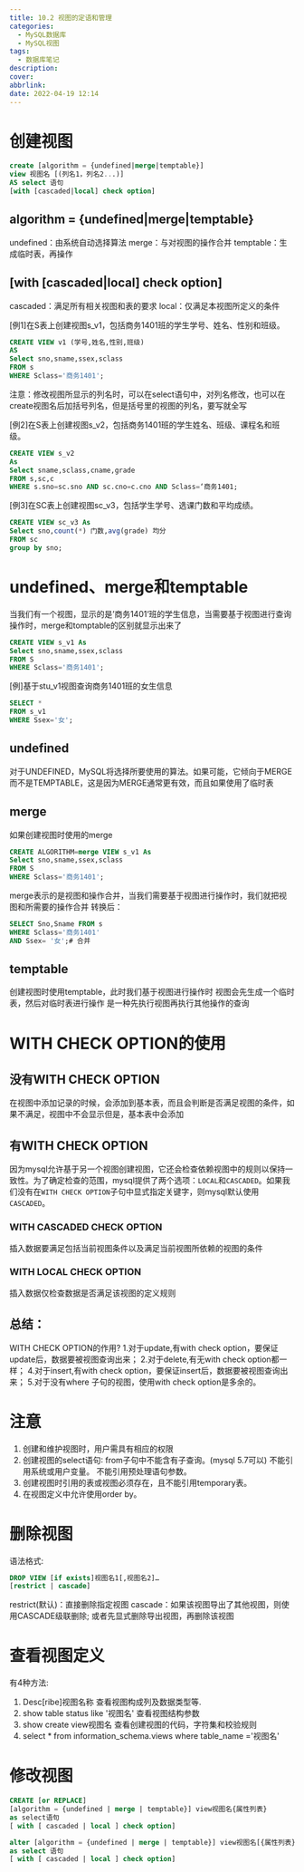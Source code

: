 ```yaml
---
title: 10.2 视图的定语和管理
categories:
  - MySQL数据库
  - MySQL视图
tags:
  - 数据库笔记
description: 
cover: 
abbrlink: 
date: 2022-04-19 12:14
---
```


# 创建视图
```sql
create [algorithm = {undefined|merge|temptable}]
view 视图名 [(列名1，列名2...)]
AS select 语句
[with [cascaded|local] check option]
```

## algorithm = {undefined|merge|temptable}
undefined：由系统自动选择算法
merge：与对视图的操作合并
temptable：生成临时表，再操作

## [with [cascaded|local] check option]
cascaded：满足所有相关视图和表的要求
local：仅满足本视图所定义的条件


[例1]在S表上创建视图s_v1，包括商务1401班的学生学号、姓名、性别和班级。
```sql
CREATE VIEW v1 (学号,姓名,性别,班级)
AS
Select sno,sname,ssex,sclass
FROM s
WHERE Sclass='商务1401';
```
注意：修改视图所显示的列名时，可以在select语句中，对列名修改，也可以在create视图名后加括号列名，但是括号里的视图的列名，要写就全写

[例2]在S表上创建视图s_v2，包括商务1401班的学生姓名、班级、课程名和班级。
```sql
CREATE VIEW s_v2
As
Select sname,sclass,cname,grade
FROM s,sc,c
WHERE s.sno=sc.sno AND sc.cno=c.cno AND Sclass=‘商务1401;
```

[例3]在SC表上创建视图sc_v3，包括学生学号、选课门数和平均成绩。
```sql
CREATE VIEW sc_v3 As
Select sno,count(*) 门数,avg(grade) 均分
FROM sc
group by sno;
```


# undefined、merge和temptable
当我们有一个视图，显示的是’商务1401‘班的学生信息，当需要基于视图进行查询操作时，merge和tomptable的区别就显示出来了
```sql
CREATE VIEW s_v1 As 
Select sno,sname,ssex,sclass
FROM S
WHERE Sclass='商务1401';
```
[例]基于stu_v1视图查询商务1401班的女生信息
```sql
SELECT *
FROM s_v1
WHERE Ssex='女';
```

## undefined
对于UNDEFINED，MySQL将选择所要使⽤的算法。如果可能，它倾向于MERGE⽽不是TEMPTABLE，这是因为MERGE通常更有效，⽽且如果使⽤了临时表

## merge
如果创建视图时使用的merge
```sql
CREATE ALGORITHM=merge VIEW s_v1 As 
Select sno,sname,ssex,sclass
FROM S
WHERE Sclass='商务1401';
```
merge表示的是视图和操作合并，当我们需要基于视图进行操作时，我们就把视图和所需要的操作合并
转换后：
```sql
SELECT Sno,Sname FROM s
WHERE Sclass='商务1401'
AND Ssex= '女';# 合并
```

## temptable
创建视图时使用temptable，此时我们基于视图进行操作时
视图会先生成一个临时表，然后对临时表进行操作
是一种先执行视图再执行其他操作的查询


# WITH CHECK OPTION的使用
## 没有WITH CHECK OPTION
在视图中添加记录的时候，会添加到基本表，而且会判断是否满足视图的条件，如果不满足，视图中不会显示但是，基本表中会添加

## 有WITH CHECK OPTION
因为mysql允许基于另一个视图创建视图，它还会检查依赖视图中的规则以保持一致性。为了确定检查的范围，mysql提供了两个选项：`LOCAL`和`CASCADED`。如果我们没有在`WITH CHECK OPTION`子句中显式指定关键字，则mysql默认使用`CASCADED`。
### WITH CASCADED CHECK OPTION
插入数据要满足包括当前视图条件以及满足当前视图所依赖的视图的条件

### WITH LOCAL CHECK OPTION
插入数据仅检查数据是否满足该视图的定义规则

## 总结：
WITH CHECK OPTION的作用?
1.对于update,有with check option，要保证update后，数据要被视图查询出来；
2.对于delete,有无with check option都一样；
4.对于insert,有with check option，要保证insert后，数据要被视图查询出来；
5.对于没有where 子句的视图，使用with check option是多余的。


# 注意
1. 创建和维护视图时，用户需具有相应的权限
2. 创建视图的select语句∶
	from子句中不能含有子查询。(mysql 5.7可以)
	不能引用系统或用户变量。
	不能引用预处理语句参数。	
3. 创建视图时引用的表或视图必须存在，且不能引用temporary表。
4. 在视图定义中允许使用order by。


# 删除视图
语法格式:
```sql
DROP VIEW [if exists]视图名1[,视图名2]…
[restrict | cascade]
```

restrict(默认)：直接删除指定视图
cascade：如果该视图导出了其他视图，则使用CASCADE级联删除;
或者先显式删除导出视图，再删除该视图

# 查看视图定义
有4种方法:
1. Desc[ribe]视图名称
	查看视图构成列及数据类型等. 
2. show table status like '视图名'
	查看视图结构参数
3. show create view视图名
	查看创建视图的代码，字符集和校验规则
4. select * from information_schema.views
	where table_name ='视图名'

# 修改视图
```sql
CREATE [or REPLACE]
[algorithm = {undefined | merge | temptable}] view视图名{属性列表}
as select语句
[ with [ cascaded | local ] check option]

```

```sql
alter [algorithm = {undefined | merge | temptable}] view视图名[{属性列表}
as select 语句
[ with [ cascaded | local ] check option]
```




